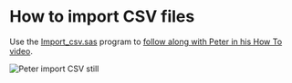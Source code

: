 # How to import CSV files

Use the [Import_csv.sas](Import_csv.sas) program to [follow along with Peter in his How To video](https://www.youtube.com/watch?v=yIuGPcYNGO4&list=PLVV6eZFA22QwrXd6nSDU18E6XgXSMOs87).

![Peter import CSV still](https://img.youtube.com/vi/yIuGPcYNGO4/0.jpg)